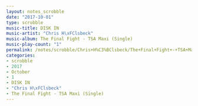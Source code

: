 ```yaml
---
layout: notes_scrobble
date: "2017-10-01"
type: scrobble
music-title: DISK IN
music-artist: "Chris H\xFClsbeck"
music-album: The Final Fight - TSA Maxi (Single)
music-play-count: "1"
permalink: /notes/scrobble/Chris+H%C3%BClsbeck/The+Final+Fight+-+TSA+Maxi+%28Single%29/1ab513712bfc9b06b82c9f4661b3b01eda8f5a1b.html
categories:
- scrobble
- 2017
- October
- 1
- DISK IN
- "Chris H\xFClsbeck"
- The Final Fight - TSA Maxi (Single)
---
```

